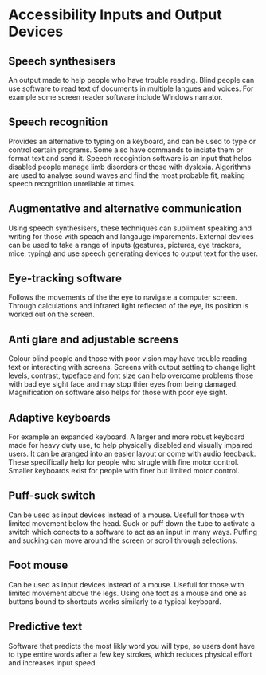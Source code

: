 # Accessibility Inputs and Output Devices

## Speech synthesisers
An output made to help people who have trouble reading. Blind people can use software to read text of documents in multiple langues and voices. For example some screen reader software include Windows narrator.

## Speech recognition
Provides an alternative to typing on a keyboard, and can be used to type or control certain programs. Some also have commands to inciate them or format text and send it. Speech recogintion software is an input that helps disabled people manage limb disorders or those with dyslexia. Algorithms are used to analyse sound waves and find the most probable fit, making speech recognition unreliable at times.

## Augmentative and alternative communication
Using speech synthesisers, these techniques can supliment speaking and writing for those with speach and langauge imparements. External devices can be used to take a range of inputs (gestures, pictures, eye trackers, mice, typing) and use speech generating devices to output text for the user.

## Eye-tracking software
Follows the movements of the the eye to navigate a computer screen. Through calculations and infrared light reflected of the eye, its position is worked out on the screen.

## Anti glare and adjustable screens
Colour blind people and those with poor vision may have trouble reading text or interacting with screens. Screens with output setting to change light levels, contrast, typeface and font size can help overcome problems those with bad eye sight face and may stop thier eyes from being damaged. Magnification on software also helps for those with poor eye sight.

## Adaptive keyboards
For example an expanded keyboard. A larger and more robust keyboard made for heavy duty use, to help physically disabled and visually impaired users. It can be aranged into an easier layout or come with audio feedback. These specifically help for people who strugle with fine motor control. Smaller keyboards exist for people with finer but limited motor control.

## Puff-suck switch
Can be used as input devices instead of a mouse. Usefull for those with limited movement below the head. Suck or puff down the tube to activate a switch which conects to a software to act as an input in many ways. Puffing and sucking can move around the screen or scroll through selections.

## Foot mouse
Can be used as input devices instead of a mouse. Usefull for those with limited movement above the legs. Using one foot as a mouse and one as buttons bound to shortcuts works similarly to a typical keyboard.

## Predictive text
Software that predicts the most likly word you will type, so users dont have to type entire words after a few key strokes, which reduces physical effort and increases input speed.
